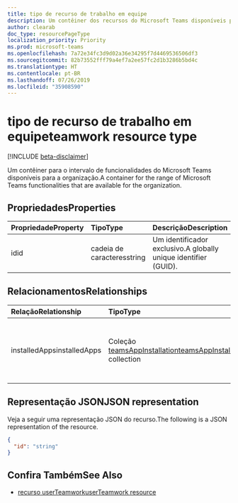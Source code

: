 ```yaml
---
title: tipo de recurso de trabalho em equipe
description: Um contêiner dos recursos do Microsoft Teams disponíveis para a organização.
author: clearab
doc_type: resourcePageType
localization_priority: Priority
ms.prod: microsoft-teams
ms.openlocfilehash: 7a72e34fc3d9d02a36e34295f7d4469536506df3
ms.sourcegitcommit: 82b73552fff79a4ef7a2ee57fc2d1b3286b5bd4c
ms.translationtype: HT
ms.contentlocale: pt-BR
ms.lasthandoff: 07/26/2019
ms.locfileid: "35908590"
---
```

# <a name="teamwork-resource-type"></a><span data-ttu-id="3f7f0-103">tipo de recurso de trabalho em equipe</span><span class="sxs-lookup"><span data-stu-id="3f7f0-103">teamwork resource type</span></span>

[!INCLUDE [beta-disclaimer](../../includes/beta-disclaimer.md)]

<span data-ttu-id="3f7f0-104">Um contêiner para o intervalo de funcionalidades do Microsoft Teams disponíveis para a organização.</span><span class="sxs-lookup"><span data-stu-id="3f7f0-104">A container for the range of Microsoft Teams functionalities that are available for the organization.</span></span>

## <a name="properties"></a><span data-ttu-id="3f7f0-105">Propriedades</span><span class="sxs-lookup"><span data-stu-id="3f7f0-105">Properties</span></span>

| <span data-ttu-id="3f7f0-106">Propriedade</span><span class="sxs-lookup"><span data-stu-id="3f7f0-106">Property</span></span> | <span data-ttu-id="3f7f0-107">Tipo</span><span class="sxs-lookup"><span data-stu-id="3f7f0-107">Type</span></span> | <span data-ttu-id="3f7f0-108">Descrição</span><span class="sxs-lookup"><span data-stu-id="3f7f0-108">Description</span></span> |
|:---------------|:--------|:----------|
|<span data-ttu-id="3f7f0-109">id</span><span class="sxs-lookup"><span data-stu-id="3f7f0-109">id</span></span>|<span data-ttu-id="3f7f0-110">cadeia de caracteres</span><span class="sxs-lookup"><span data-stu-id="3f7f0-110">string</span></span>| <span data-ttu-id="3f7f0-111">Um identificador exclusivo.</span><span class="sxs-lookup"><span data-stu-id="3f7f0-111">A globally unique identifier (GUID).</span></span> |

## <a name="relationships"></a><span data-ttu-id="3f7f0-112">Relacionamentos</span><span class="sxs-lookup"><span data-stu-id="3f7f0-112">Relationships</span></span>

| <span data-ttu-id="3f7f0-113">Relação</span><span class="sxs-lookup"><span data-stu-id="3f7f0-113">Relationship</span></span> | <span data-ttu-id="3f7f0-114">Tipo</span><span class="sxs-lookup"><span data-stu-id="3f7f0-114">Type</span></span> | <span data-ttu-id="3f7f0-115">Descrição</span><span class="sxs-lookup"><span data-stu-id="3f7f0-115">Description</span></span> |
|:---------------|:--------|:----------|
|<span data-ttu-id="3f7f0-116">installedApps</span><span class="sxs-lookup"><span data-stu-id="3f7f0-116">installedApps</span></span>|<span data-ttu-id="3f7f0-117">Coleção [teamsAppInstallation](teamsappinstallation.md)</span><span class="sxs-lookup"><span data-stu-id="3f7f0-117">[teamsAppInstallation](teamsappinstallation.md) collection</span></span>|<span data-ttu-id="3f7f0-118">Os aplicativos instalados no escopo pessoal desse usuário.</span><span class="sxs-lookup"><span data-stu-id="3f7f0-118">The apps installed in the personal scope of this user.</span></span>|

## <a name="json-representation"></a><span data-ttu-id="3f7f0-119">Representação JSON</span><span class="sxs-lookup"><span data-stu-id="3f7f0-119">JSON representation</span></span>

<span data-ttu-id="3f7f0-120">Veja a seguir uma representação JSON do recurso.</span><span class="sxs-lookup"><span data-stu-id="3f7f0-120">The following is a JSON representation of the resource.</span></span>

<!-- {
  "blockType": "resource",
  "@odata.type": "microsoft.graph.teamwork",
  "baseType": "microsoft.graph.entity"
}-->

```json
{
  "id": "string"
}

```

<!-- uuid: 8fcb5dbc-d5aa-4681-8e31-b001d5168d79
2015-10-25 14:57:30 UTC -->
<!--
{
  "type": "#page.annotation",
  "description": "teamwork resource",
  "keywords": "",
  "section": "documentation",
  "tocPath": "",
  "suppressions": []
}
-->

## <a name="see-also"></a><span data-ttu-id="3f7f0-121">Confira Também</span><span class="sxs-lookup"><span data-stu-id="3f7f0-121">See Also</span></span>

- [<span data-ttu-id="3f7f0-122">recurso userTeamwork</span><span class="sxs-lookup"><span data-stu-id="3f7f0-122">userTeamwork resource</span></span>](userteamwork.md)
